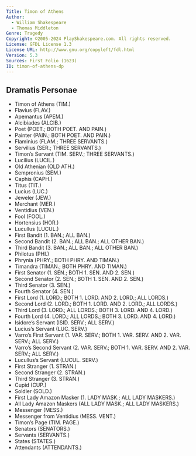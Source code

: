```yaml
---
Title: Timon of Athens
Author: 
  - William Shakespeare
  - Thomas Middleton
Genre: Tragedy
Copyright: ©2005-2024 PlayShakespeare.com. All rights reserved.
License: GFDL License 1.3
License URL: http://www.gnu.org/copyleft/fdl.html
Version: 5.3
Sources: First Folio (1623)
ID: timon-of-athens-dp
---
```


## Dramatis Personae


- Timon of Athens (TIM.)
- Flavius (FLAV.)
- Apemantus (APEM.)
- Alcibiades (ALCIB.)
- Poet (POET.; BOTH POET. AND PAIN.)
- Painter (PAIN.; BOTH POET. AND PAIN.)
- Flaminius (FLAM.; THREE SERVANTS.)
- Servilius (SER.; THREE SERVANTS.)
- Timon’s Servant (TIM. SERV.; THREE SERVANTS.)
- Lucilius (LUCIL.)
- Old Athenian (OLD ATH.)
- Sempronius (SEM.)
- Caphis (CAPH.)
- Titus (TIT.)
- Lucius (LUC.)
- Jeweler (JEW.)
- Merchant (MER.)
- Ventidius (VEN.)
- Fool (FOOL.)
- Hortensius (HOR.)
- Lucullus (LUCUL.)
- First Bandit (1. BAN.; ALL BAN.)
- Second Bandit (2. BAN.; ALL BAN.; ALL OTHER BAN.)
- Third Bandit (3. BAN.; ALL BAN.; ALL OTHER BAN.)
- Philotus (PHI.)
- Phrynia (PHRY.; BOTH PHRY. AND TIMAN.)
- Timandra (TIMAN.; BOTH PHRY. AND TIMAN.)
- First Senator (1. SEN.; BOTH 1. SEN. AND 2. SEN.)
- Second Senator (2. SEN.; BOTH 1. SEN. AND 2. SEN.)
- Third Senator (3. SEN.)
- Fourth Senator (4. SEN.)
- First Lord (1. LORD.; BOTH 1. LORD. AND 2. LORD.; ALL LORDS.)
- Second Lord (2. LORD.; BOTH 1. LORD. AND 2. LORD.; ALL LORDS.)
- Third Lord (3. LORD.; ALL LORDS.; BOTH 3. LORD. AND 4. LORD.)
- Fourth Lord (4. LORD.; ALL LORDS.; BOTH 3. LORD. AND 4. LORD.)
- Isidore’s Servant (ISID. SERV.; ALL SERV.)
- Lucius’s Servant (LUC. SERV.)
- Varro’s First Servant (1. VAR. SERV.; BOTH 1. VAR. SERV. AND 2. VAR. SERV.; ALL SERV.)
- Varro’s Second Servant (2. VAR. SERV.; BOTH 1. VAR. SERV. AND 2. VAR. SERV.; ALL SERV.)
- Lucullus’s Servant (LUCUL. SERV.)
- First Stranger (1. STRAN.)
- Second Stranger (2. STRAN.)
- Third Stranger (3. STRAN.)
- Cupid (CUP.)
- Soldier (SOLD.)
- First Lady Amazon Masker (1. LADY MASK.; ALL LADY MASKERS.)
- All Lady Amazon Maskers (ALL LADY MASK.; ALL LADY MASKERS.)
- Messenger (MESS.)
- Messenger from Ventidius (MESS. VENT.)
- Timon’s Page (TIM. PAGE.)
- Senators (SENATORS.)
- Servants (SERVANTS.)
- States (STATES.)
- Attendants (ATTENDANTS.)
